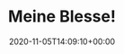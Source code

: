 ---
retweeted: false
source: <a href="http://twitter.com/download/android" rel="nofollow">Twitter for Android</a>
entities:
  hashtags: []
  symbols: []
  user_mentions: []
  urls:
  - url: https://t.co/7BKJWbde3z
    expanded_url: https://twitter.com/atbense/status/1324328235732258818
    display_url: twitter.com/atbense/status…
    indices:
    - '14'
    - '37'
display_text_range:
- '0'
- '37'
favorite_count: '2'
id_str: '1324353066443907073'
truncated: false
retweet_count: '0'
id: '1324353066443907073'
possibly_sensitive: false
created_at: Thu Nov 05 14:09:10 +0000 2020
favorited: false
full_text: Meine Blesse!
lang: de
quote_url: https://twitter.com/atbense/status/1324328235732258818
tags:
- pesos:twitter
date: '2020-11-05T14:09:10+00:00'
src: https://twitter.com/bascht/status/1324353066443907073
original_url: https://twitter.com/bascht/status/1324353066443907073
type: twitter_tweet
text: Meine Blesse!
title: Meine Blesse!

---
